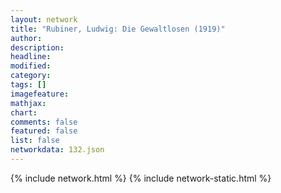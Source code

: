 ```yaml
---
layout: network
title: "Rubiner, Ludwig: Die Gewaltlosen (1919)"
author:
description:
headline:
modified:
category:
tags: []
imagefeature: 
mathjax: 
chart: 
comments: false
featured: false
list: false
networkdata: 132.json
---
```

{% include network.html %}
{% include network-static.html %}
